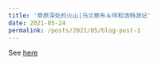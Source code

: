 ```yaml
---
title: '草原深处的火山|乌兰察布＆呼和浩特游记'
date: 2021-05-24
permalink: /posts/2021/05/blog-post-1
---
```


See [here](https://mp.weixin.qq.com/s/jQAilwmfYLhpUkzi2Vl_aA)

